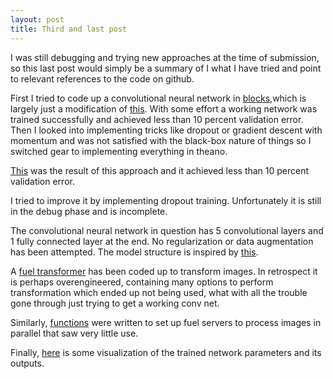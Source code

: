 ```yaml
---
layout: post
title: Third and last post
---
```


I was still debugging and trying new approaches at the time of submission, so this last post would simply be a summary of I what I have tried and point to relevant references to the code on github. 

First I tried to code up a convolutional neural network in [blocks](https://github.com/yiulau/ift6266/blob/develop/blocks_experiment/convnet1.py),which is largely just a modification of [this](https://github.com/mila-udem/blocks-examples/tree/master/mnist_lenet). With some effort a working network was trained successfully and achieved less than 10 percent validation error. Then I looked into implementing tricks like dropout or gradient descent with momentum and was not satisfied with the black-box nature of things so I switched gear to implementing everything in theano. 

[This](https://github.com/yiulau/ift6266/blob/develop/theano_experiments/self_code/debug.py) was the result of this approach and it achieved less than 10 percent validation error. 

I tried to improve it by implementing dropout training. Unfortunately it is still in the debug phase and is incomplete.

The convolutional neural network in question has 5 convolutional layers and 1 fully connected layer at the end. No regularization or data augmentation has been attempted. The model structure is inspired by [this](https://github.com/bartvm/dogs-vs-cats/blob/master/model.py). 

A [fuel transformer](https://github.com/yiulau/ift6266/blob/develop/theano_experiments/self_code/rescale_transformer.py) has been coded up to transform images. In retrospect it is perhaps overengineered, containing many options to perform transformation which ended up not being used, what with all the trouble gone through just trying to get a working conv net. 

Similarly, [functions](https://github.com/yiulau/ift6266/blob/develop/train_server.py) were written to set up fuel servers to process images in parallel that saw very little use. 

Finally, [here](https://github.com/yiulau/ift6266/blob/develop/theano_experiments/self_code/post_training_analysis.ipynb) is some visualization of the trained network parameters and its outputs. 

